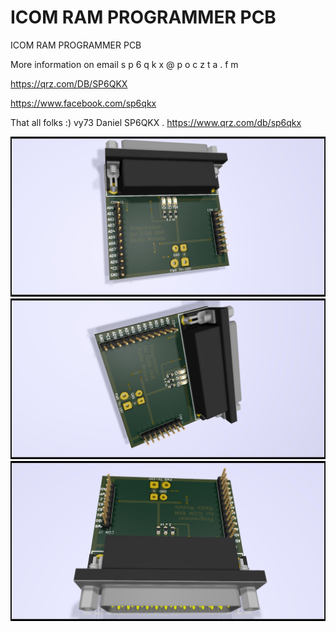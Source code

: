 # ICOM RAM PROGRAMMER PCB
ICOM RAM PROGRAMMER PCB


More information on email  s p 6 q k x @ p o c z t a . f m

https://qrz.com/DB/SP6QKX

https://www.facebook.com/sp6qkx


That all folks :) vy73 Daniel SP6QKX . https://www.qrz.com/db/sp6qkx

<img src="https://raw.githubusercontent.com/SP6QKX/ICOM-RAM-PROGRAMMER/master/ICOM_RAM_PROGRAMMER.kicad_V3-longpcb.jpg">
<img src="https://raw.githubusercontent.com/SP6QKX/ICOM-RAM-PROGRAMMER/master/ICOM_RAM_PROGRAMMER.kicad_V3-longpcb-1.jpg">
<img src="https://raw.githubusercontent.com/SP6QKX/ICOM-RAM-PROGRAMMER/master/ICOM_RAM_PROGRAMMER.kicad_V3-longpcb-2.jpg">
